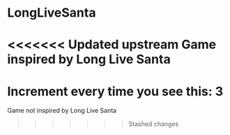 # LongLiveSanta
<<<<<<< Updated upstream
 Game inspired by Long Live Santa
=======
# Increment every time you see this: 3

Game not inspired by Long Live Santa
>>>>>>> Stashed changes
